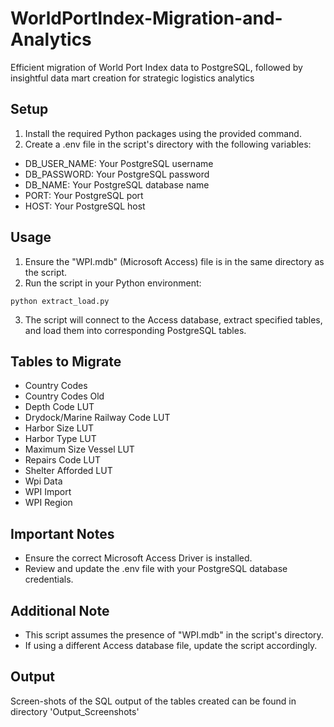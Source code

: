 # WorldPortIndex-Migration-and-Analytics
Efficient migration of World Port Index data to PostgreSQL, followed by insightful data mart creation for strategic logistics analytics


## Setup
1. Install the required Python packages using the provided command.
2. Create a .env file in the script's directory with the following variables:
  - DB_USER_NAME: Your PostgreSQL username
  - DB_PASSWORD: Your PostgreSQL password
  - DB_NAME: Your PostgreSQL database name
  - PORT: Your PostgreSQL port
  - HOST: Your PostgreSQL host

## Usage
1. Ensure the "WPI.mdb" (Microsoft Access) file is in the same directory as the script.
2. Run the script in your Python environment:
  ```
  python extract_load.py
  ```
3. The script will connect to the Access database, extract specified tables, and load them into corresponding PostgreSQL tables.

## Tables to Migrate
- Country Codes
- Country Codes Old
- Depth Code LUT
- Drydock/Marine Railway Code LUT
- Harbor Size LUT
- Harbor Type LUT
- Maximum Size Vessel LUT
- Repairs Code LUT
- Shelter Afforded LUT
- Wpi Data
- WPI Import
- WPI Region

## Important Notes
- Ensure the correct Microsoft Access Driver is installed.
- Review and update the .env file with your PostgreSQL database credentials.

## Additional Note
- This script assumes the presence of "WPI.mdb" in the script's directory.
- If using a different Access database file, update the script accordingly.

## Output
Screen-shots of the SQL output of the tables created can be found in directory 'Output_Screenshots'